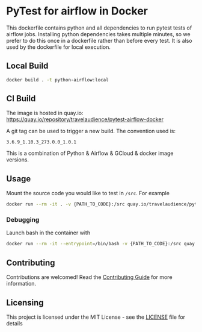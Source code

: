 # PyTest for airflow in Docker

This dockerfile contains python and all dependencies to run pytest tests of airflow jobs.
Installing python dependencies takes multiple minutes, so we prefer to do this once in a dockerfile rather than before every test. It is also used by the dockerfile for local execution.

## Local Build

```bash
docker build . -t python-airflow:local
```

## CI Build

The image is hosted in quay.io: https://quay.io/repository/travelaudience/pytest-airflow-docker

A git tag can be used to trigger a new build. The convention used is:
```
3.6.9_1.10.3_273.0.0_1.0.1
```
This is a combination of Python & Airflow & GCloud & docker image versions.


## Usage

Mount the source code you would like to test in `/src`. For example

```bash
docker run --rm -it . -v {PATH_TO_CODE}:/src quay.io/travelaudience/pytest-airflow-docker:3.6.9_1.10.3_273.0.0
```

### Debugging

Launch bash in the container with

```bash
docker run --rm -it --entrypoint=/bin/bash -v {PATH_TO_CODE}:/src quay.io/travelaudience/pytest-airflow-docker:3.6.9_1.10.3_273.0.0
```


## Contributing

Contributions are welcomed! Read the [Contributing Guide](CONTRIBUTING.md) for more information.

## Licensing

This project is licensed under the MIT License - see the [LICENSE](LICENSE) file for details

